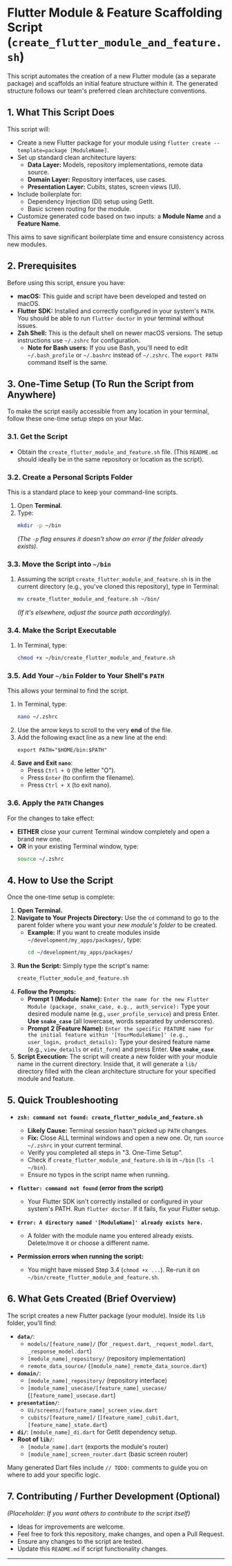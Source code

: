 # Flutter Module & Feature Scaffolding Script (`create_flutter_module_and_feature.sh`)

This script automates the creation of a new Flutter module (as a separate package) and scaffolds an initial feature structure within it. The generated structure follows our team's preferred clean architecture conventions.

## 1. What This Script Does

This script will:
* Create a new Flutter package for your module using `flutter create --template=package [ModuleName]`.
* Set up standard clean architecture layers:
    * **Data Layer:** Models, repository implementations, remote data source.
    * **Domain Layer:** Repository interfaces, use cases.
    * **Presentation Layer:** Cubits, states, screen views (UI).
* Include boilerplate for:
    * Dependency Injection (DI) setup using GetIt.
    * Basic screen routing for the module.
* Customize generated code based on two inputs: a **Module Name** and a **Feature Name**.

This aims to save significant boilerplate time and ensure consistency across new modules.

## 2. Prerequisites

Before using this script, ensure you have:

* **macOS:** This guide and script have been developed and tested on macOS.
* **Flutter SDK:** Installed and correctly configured in your system's `PATH`. You should be able to run `flutter doctor` in your terminal without issues.
* **Zsh Shell:** This is the default shell on newer macOS versions. The setup instructions use `~/.zshrc` for configuration.
    * **Note for Bash users:** If you use Bash, you'll need to edit `~/.bash_profile` or `~/.bashrc` instead of `~/.zshrc`. The `export PATH` command itself is the same.

## 3. One-Time Setup (To Run the Script from Anywhere)

To make the script easily accessible from any location in your terminal, follow these one-time setup steps on your Mac.

### 3.1. Get the Script
* Obtain the `create_flutter_module_and_feature.sh` file. (This `README.md` should ideally be in the same repository or location as the script).

### 3.2. Create a Personal Scripts Folder
This is a standard place to keep your command-line scripts.
1.  Open **Terminal**.
2.  Type:
    ```bash
    mkdir -p ~/bin
    ```
    *(The `-p` flag ensures it doesn't show an error if the folder already exists).*

### 3.3. Move the Script into `~/bin`
1.  Assuming the script `create_flutter_module_and_feature.sh` is in the current directory (e.g., you've cloned this repository), type in Terminal:
    ```bash
    mv create_flutter_module_and_feature.sh ~/bin/
    ```
    *(If it's elsewhere, adjust the source path accordingly).*

### 3.4. Make the Script Executable
1.  In Terminal, type:
    ```bash
    chmod +x ~/bin/create_flutter_module_and_feature.sh
    ```

### 3.5. Add Your `~/bin` Folder to Your Shell's `PATH`
This allows your terminal to find the script.
1.  In Terminal, type:
    ```bash
    nano ~/.zshrc
    ```
2.  Use the arrow keys to scroll to the very **end** of the file.
3.  Add the following exact line as a new line at the end:
    ```
    export PATH="$HOME/bin:$PATH"
    ```
4.  **Save and Exit `nano`**:
    * Press `Ctrl + O` (the letter "O").
    * Press `Enter` (to confirm the filename).
    * Press `Ctrl + X` (to exit nano).

### 3.6. Apply the `PATH` Changes
For the changes to take effect:
* **EITHER** close your current Terminal window completely and open a brand new one.
* **OR** in your existing Terminal window, type:
    ```bash
    source ~/.zshrc
    ```

## 4. How to Use the Script

Once the one-time setup is complete:

1.  **Open Terminal.**
2.  **Navigate to Your Projects Directory:**
    Use the `cd` command to go to the parent folder where you want your *new module's folder* to be created.
    * **Example:** If you want to create modules inside `~/development/my_apps/packages/`, type:
        ```bash
        cd ~/development/my_apps/packages/
        ```
3.  **Run the Script:**
    Simply type the script's name:
    ```bash
    create_flutter_module_and_feature.sh
    ```
4.  **Follow the Prompts:**
    * **Prompt 1 (Module Name):**
        `Enter the name for the new Flutter Module (package, snake_case, e.g., auth_service):`
        Type your desired module name (e.g., `user_profile_service`) and press Enter. **Use `snake_case`** (all lowercase, words separated by underscores).
    * **Prompt 2 (Feature Name):**
        `Enter the specific FEATURE name for the initial feature within '[YourModuleName]' (e.g., user_login, product_details):`
        Type your desired feature name (e.g., `view_details` or `edit_form`) and press Enter. **Use `snake_case`**.
5.  **Script Execution:**
    The script will create a new folder with your module name in the current directory. Inside that, it will generate a `lib/` directory filled with the clean architecture structure for your specified module and feature.

## 5. Quick Troubleshooting

* **`zsh: command not found: create_flutter_module_and_feature.sh`**
    * **Likely Cause:** Terminal session hasn't picked up `PATH` changes.
    * **Fix:** Close ALL terminal windows and open a new one. Or, run `source ~/.zshrc` in your current terminal.
    * Verify you completed all steps in "3. One-Time Setup".
    * Check if `create_flutter_module_and_feature.sh` is in `~/bin` (`ls -l ~/bin`).
    * Ensure no typos in the script name when running.

* **`flutter: command not found` (error from the script)**
    * Your Flutter SDK isn't correctly installed or configured in your system's PATH. Run `flutter doctor`. If it fails, fix your Flutter setup.

* **`Error: A directory named '[ModuleName]' already exists here.`**
    * A folder with the module name you entered already exists. Delete/move it or choose a different name.

* **Permission errors when running the script:**
    * You might have missed Step 3.4 (`chmod +x ...`). Re-run it on `~/bin/create_flutter_module_and_feature.sh`.

## 6. What Gets Created (Brief Overview)

The script creates a new Flutter package (your module). Inside its `lib` folder, you'll find:
* **`data/`**:
    * `models/[feature_name]/` (for `_request.dart`, `_request_model.dart`, `_response_model.dart`)
    * `[module_name]_repository/` (repository implementation)
    * `remote_data_source/` (`[module_name]_remote_data_source.dart`)
* **`domain/`**:
    * `[module_name]_repository/` (repository interface)
    * `[module_name]_usecase/[feature_name]_usecase/` (`[feature_name]_usecase.dart`)
* **`presentation/`**:
    * `Ui/screens/[feature_name]_screen_view.dart`
    * `cubits/[feature_name]/` (`[feature_name]_cubit.dart`, `[feature_name]_state.dart`)
* **`di/`**: `[module_name]_di.dart` for GetIt dependency setup.
* **Root of `lib/`**:
    * `[module_name].dart` (exports the module's router)
    * `[module_name]_screen_router.dart` (basic screen router)

Many generated Dart files include `// TODO:` comments to guide you on where to add your specific logic.

## 7. Contributing / Further Development (Optional)

*(Placeholder: If you want others to contribute to the script itself)*
* Ideas for improvements are welcome.
* Feel free to fork this repository, make changes, and open a Pull Request.
* Ensure any changes to the script are tested.
* Update this `README.md` if script functionality changes.

---

